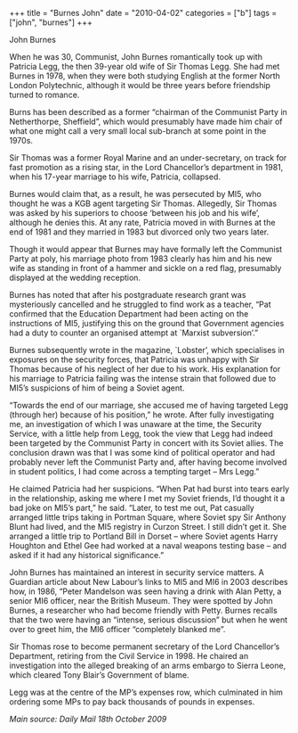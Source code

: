 +++
title = "Burnes John"
date = "2010-04-02"
categories = ["b"]
tags = ["john", "burnes"]
+++

John Burnes

When he was 30, Communist, John Burnes romantically took up with Patricia Legg, the then 39-year old wife of Sir Thomas Legg. She had met Burnes in 1978, when they were both studying English at the former North London Polytechnic, although it would be three years before friendship turned to romance.

Burns has been described as a former “chairman of the Communist Party in Netherthorpe, Sheffield”, which would presumably have made him chair of what one might call a very small local sub-branch at some point in the 1970s.

Sir Thomas was a former Royal Marine and an under-secretary, on track for fast promotion as a rising star, in the Lord Chancellor’s department in 1981, when his 17-year marriage to his wife, Patricia, collapsed.

Burnes would claim that, as a result, he was persecuted by MI5, who thought he was a KGB agent targeting Sir Thomas. Allegedly, Sir Thomas was asked by his superiors to choose ‘between his job and his wife’, although he denies this. At any rate, Patricia moved in with Burnes at the end of 1981 and they married in 1983 but divorced only two years later.

Though it would appear that Burnes may have formally left the Communist Party at poly, his marriage photo from 1983 clearly has him and his new wife as standing in front of a hammer and sickle on a red flag, presumably displayed at the wedding reception.

Burnes has noted that after his postgraduate research grant was mysteriously cancelled and he struggled to find work as a teacher, “Pat confirmed that the Education Department had been acting on the instructions of MI5, justifying this on the ground that Government agencies had a duty to counter an organised attempt at \`Marxist subversion’.”

Burnes subsequently wrote in the magazine, \`Lobster’, which specialises in exposures on the security forces, that Patricia was unhappy with Sir Thomas because of his neglect of her due to his work. His explanation for his marriage to Patricia failing was the intense strain that followed due to MI5’s suspicions of him of being a Soviet agent. 

“Towards the end of our marriage, she accused me of having targeted Legg (through her) because of his position,” he wrote. After fully investigating me, an investigation of which I was unaware at the time, the Security Service, with a little help from Legg, took the view that Legg had indeed been targeted by the Communist Party in concert with its Soviet allies. The conclusion drawn was that I was some kind of political operator and had probably never left the Communist Party and, after having become involved in student politics, I had come across a tempting target – Mrs Legg.” 

He claimed Patricia had her suspicions. “When Pat had burst into tears early in the relationship, asking me where I met my Soviet friends, I’d thought it a bad joke on MI5’s part,” he said. “Later, to test me out, Pat casually arranged little trips taking in Portman Square, where Soviet spy Sir Anthony Blunt had lived, and the MI5 registry in Curzon Street. I still didn’t get it. She arranged a little trip to Portland Bill in Dorset – where Soviet agents Harry Houghton and Ethel Gee had worked at a naval weapons testing base – and asked if it had any historical significance.”

John Burnes has maintained an interest in security service matters. A Guardian article about New Labour’s links to MI5 and MI6 in 2003 describes how, in 1986, “Peter Mandelson was seen having a drink with Alan Petty, a senior MI6 officer, near the British Museum. They were spotted by John Burnes, a researcher who had become friendly with Petty. Burnes recalls that the two were having an “intense, serious discussion” but when he went over to greet him, the MI6 officer “completely blanked me”.

Sir Thomas rose to become permanent secretary of the Lord Chancellor’s Department, retiring from the Civil Service in 1998. He chaired an investigation into the alleged breaking of an arms embargo to Sierra Leone, which cleared Tony Blair’s Government of blame.

Legg was at the centre of the MP’s expenses row, which culminated in him ordering some MPs to pay back thousands of pounds in expenses.

_Main source: Daily Mail_ _18th October 2009_
